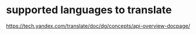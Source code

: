 # supported languages to translate
https://tech.yandex.com/translate/doc/dg/concepts/api-overview-docpage/

